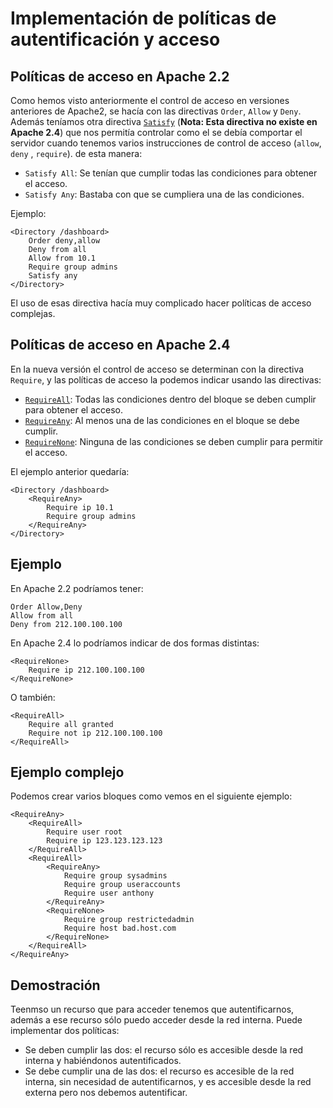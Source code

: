 # Implementación de políticas de autentificación y acceso

## Políticas de acceso en Apache 2.2

Como hemos visto anteriormente el control de acceso en versiones anteriores de Apache2, se hacía con las directivas `Order`, `Allow` y `Deny`. Además teníamos otra directiva [`Satisfy`](http://httpd.apache.org/docs/2.2/mod/core.html#satisfy) (**Nota: Esta directiva no existe en Apache 2.4**) que nos permitía controlar como el se debía comportar el servidor cuando tenemos varios instrucciones de control de acceso (`allow`, `deny` , `require`). de esta manera:

* `Satisfy All`: Se tenían que cumplir todas las condiciones para obtener el acceso.
* `Satisfy Any`: Bastaba con que se cumpliera una de las condiciones.

Ejemplo:

	<Directory /dashboard>
		Order deny,allow
		Deny from all
		Allow from 10.1
		Require group admins
		Satisfy any
	</Directory>	

El uso de esas directiva hacía muy complicado hacer políticas de acceso complejas.

## Políticas de acceso en Apache 2.4

En la nueva versión el control de acceso se determinan con la directiva `Require`, y las políticas de acceso la podemos indicar usando las directivas:

* [`RequireAll`](https://httpd.apache.org/docs/2.4/es/mod/mod_authz_core.html#requireall): Todas las condiciones dentro del bloque se deben cumplir para obtener el acceso.
* [`RequireAny`](https://httpd.apache.org/docs/2.4/es/mod/mod_authz_core.html#requireany): Al menos una de las condiciones en el bloque se debe cumplir.
* [`RequireNone`](https://httpd.apache.org/docs/2.4/es/mod/mod_authz_core.html#requirenone): Ninguna de las condiciones se deben cumplir para permitir el acceso.

El ejemplo anterior quedaría:

	<Directory /dashboard>
		<RequireAny>
			Require ip 10.1
			Require group admins
		</RequireAny>
	</Directory>	

## Ejemplo

En Apache 2.2 podríamos tener:

	Order Allow,Deny
	Allow from all
	Deny from 212.100.100.100

En Apache 2.4 lo podríamos indicar de dos formas distintas:

	<RequireNone>
		Require ip 212.100.100.100
	</RequireNone>

O también:

	<RequireAll>
		Require all granted
		Require not ip 212.100.100.100
	</RequireAll>

## Ejemplo complejo

Podemos crear varios bloques como vemos en el siguiente ejemplo:

	<RequireAny>
	    <RequireAll>
	        Require user root
	        Require ip 123.123.123.123
	    </RequireAll>
	    <RequireAll>
	        <RequireAny>
	            Require group sysadmins
	            Require group useraccounts
	            Require user anthony
	        </RequireAny>
	        <RequireNone>
	            Require group restrictedadmin
	            Require host bad.host.com
	        </RequireNone>
	    </RequireAll>
	</RequireAny>

## Demostración

Teenmso un recurso que para acceder tenemos que autentificarnos, además a ese recurso sólo puedo acceder desde la red interna. Puede implementar dos políticas: 

* Se deben cumplir las dos: el recurso sólo es accesible desde la red interna y habiéndonos autentificados.
* Se debe cumplir una de las dos: el recurso es accesible de la red interna, sin necesidad de autentificarnos, y es accesible desde la red externa pero nos debemos autentificar.